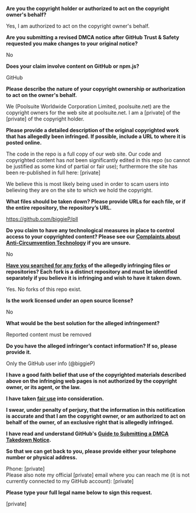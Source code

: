 **Are you the copyright holder or authorized to act on the copyright owner's behalf?**

Yes, I am authorized to act on the copyright owner's behalf.

**Are you submitting a revised DMCA notice after GitHub Trust & Safety requested you make changes to your original notice?**

No

**Does your claim involve content on GitHub or npm.js?**

GitHub

**Please describe the nature of your copyright ownership or authorization to act on the owner's behalf.**

We (Poolsuite Worldwide Corporation Limited, poolsuite.net) are the copyright owners for the web site at poolsuite.net. I am a [private] of the [private] of the copyright holder.

**Please provide a detailed description of the original copyrighted work that has allegedly been infringed. If possible, include a URL to where it is posted online.**

The code in the repo is a full copy of our web site. Our code and copyrighted content has *not* been significantly edited in this repo (so cannot be justified as some kind of partial or fair use); furthermore the site has been re-published in full here: [private]

We believe this is most likely being used in order to scam users into believing they are on the site to which we hold the copyright.

**What files should be taken down? Please provide URLs for each file, or if the entire repository, the repository’s URL.**

https://github.com/biggieP/pll

**Do you claim to have any technological measures in place to control access to your copyrighted content? Please see our <a href="https://docs.github.com/articles/guide-to-submitting-a-dmca-takedown-notice#complaints-about-anti-circumvention-technology">Complaints about Anti-Circumvention Technology</a> if you are unsure.**

No

**<a href="https://docs.github.com/articles/dmca-takedown-policy#b-what-about-forks-or-whats-a-fork">Have you searched for any forks</a> of the allegedly infringing files or repositories? Each fork is a distinct repository and must be identified separately if you believe it is infringing and wish to have it taken down.**

Yes. No forks of this repo exist.

**Is the work licensed under an open source license?**

No

**What would be the best solution for the alleged infringement?**

Reported content must be removed

**Do you have the alleged infringer’s contact information? If so, please provide it.**

Only the GitHub user info (@biggieP)

**I have a good faith belief that use of the copyrighted materials described above on the infringing web pages is not authorized by the copyright owner, or its agent, or the law.**

**I have taken <a href="https://www.lumendatabase.org/topics/22">fair use</a> into consideration.**

**I swear, under penalty of perjury, that the information in this notification is accurate and that I am the copyright owner, or am authorized to act on behalf of the owner, of an exclusive right that is allegedly infringed.**

**I have read and understand GitHub's <a href="https://docs.github.com/articles/guide-to-submitting-a-dmca-takedown-notice/">Guide to Submitting a DMCA Takedown Notice</a>.**

**So that we can get back to you, please provide either your telephone number or physical address.**

Phone: [private]  
Please also note my official [private] email where you can reach me (it is not currently connected to my GitHub account): [private]

**Please type your full legal name below to sign this request.**

[private]
